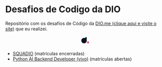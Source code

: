 # Desafios de Codigo da DIO
Repositório com os desafios de Código da <a href="https://web.dio.me">DIO.me (clique aqui e visite o site)</a> que eu realizei.

<p align="center"><img src="img/diome.png" width="30px"></p>

- <a href="./SQUADIO">SQUADIO</a> (matriculas encerradas)
- <a href="./Pyvivo">Python AI Backend Developer (vivo)</a> (matriculas abertas)
